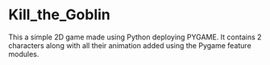 # Kill_the_Goblin
This a simple 2D game made using Python deploying PYGAME. It contains 2 characters along with all their animation added using the Pygame feature modules. 

